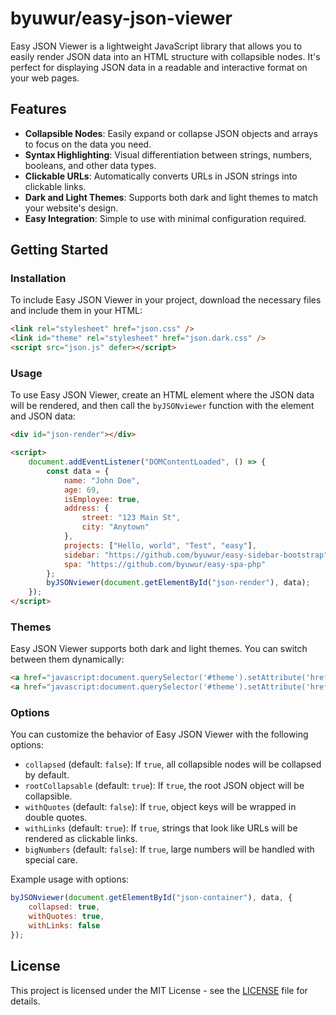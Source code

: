# byuwur/easy-json-viewer

Easy JSON Viewer is a lightweight JavaScript library that allows you to easily render JSON data into an HTML structure with collapsible nodes. It's perfect for displaying JSON data in a readable and interactive format on your web pages.

## Features

-   **Collapsible Nodes**: Easily expand or collapse JSON objects and arrays to focus on the data you need.
-   **Syntax Highlighting**: Visual differentiation between strings, numbers, booleans, and other data types.
-   **Clickable URLs**: Automatically converts URLs in JSON strings into clickable links.
-   **Dark and Light Themes**: Supports both dark and light themes to match your website's design.
-   **Easy Integration**: Simple to use with minimal configuration required.

## Getting Started

### Installation

To include Easy JSON Viewer in your project, download the necessary files and include them in your HTML:

```html
<link rel="stylesheet" href="json.css" />
<link id="theme" rel="stylesheet" href="json.dark.css" />
<script src="json.js" defer></script>
```

### Usage

To use Easy JSON Viewer, create an HTML element where the JSON data will be rendered, and then call the `byJSONviewer` function with the element and JSON data:

```html
<div id="json-render"></div>

<script>
	document.addEventListener("DOMContentLoaded", () => {
		const data = {
			name: "John Doe",
			age: 69,
			isEmployee: true,
			address: {
				street: "123 Main St",
				city: "Anytown"
			},
			projects: ["Hello, world", "Test", "easy"],
			sidebar: "https://github.com/byuwur/easy-sidebar-bootstrap",
			spa: "https://github.com/byuwur/easy-spa-php"
		};
		byJSONviewer(document.getElementById("json-render"), data);
	});
</script>
```

### Themes

Easy JSON Viewer supports both dark and light themes. You can switch between them dynamically:

```html
<a href="javascript:document.querySelector('#theme').setAttribute('href','json.light.css');">Light Theme</a>
<a href="javascript:document.querySelector('#theme').setAttribute('href','json.dark.css');">Dark Theme</a>
```

### Options

You can customize the behavior of Easy JSON Viewer with the following options:

-   `collapsed` (default: `false`): If `true`, all collapsible nodes will be collapsed by default.
-   `rootCollapsable` (default: `true`): If `true`, the root JSON object will be collapsible.
-   `withQuotes` (default: `false`): If `true`, object keys will be wrapped in double quotes.
-   `withLinks` (default: `true`): If `true`, strings that look like URLs will be rendered as clickable links.
-   `bigNumbers` (default: `false`): If `true`, large numbers will be handled with special care.

Example usage with options:

```javascript
byJSONviewer(document.getElementById("json-container"), data, {
	collapsed: true,
	withQuotes: true,
	withLinks: false
});
```

## License

This project is licensed under the MIT License - see the [LICENSE](LICENSE) file for details.
